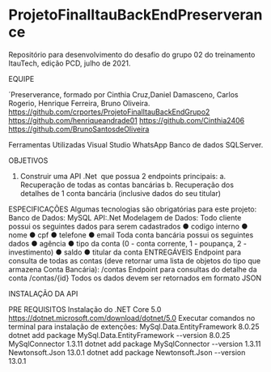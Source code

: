 # ProjetoFinalItauBackEndPreserverance
Repositório para desenvolvimento do desafio do grupo 02 do treinamento ItauTech, edição PCD, julho de 2021.

EQUIPE

´Preserverance, formado por Cinthia Cruz,Daniel Damasceno, Carlos Rogerio, Henrique Ferreira, Bruno Oliveira.
https://github.com/crportes/ProjetoFinalItauBackEndGrupo2
https://github.com/henriqueandrade01
https://github.com/Cinthia2406
https://github.com/BrunoSantosdeOliveira



Ferramentas Utilizadas
Visual Studio
WhatsApp
Banco de dados
SQLServer.

OBJETIVOS
1. Construir uma API .Net  que possua 2 endpoints principais:
a. Recuperação de todas as contas bancárias
b. Recuperação dos detalhes de 1 conta bancária (inclusive dados do seu titular)

ESPECIFICAÇÕES
Algumas tecnologias são obrigatórias para este projeto:
Banco de Dados: MySQL
API:.Net
Modelagem de Dados:
Todo cliente possui os seguintes dados para serem cadastrados
● codigo interno
● nome
● cpf
● telefone
● email
Toda conta bancária possui os seguintes dados
● agência
● tipo da conta (0 - conta corrente, 1 - poupança, 2 - investimento)
● saldo
● titular da conta
ENTREGÁVEIS
Endpoint para consulta de todas as contas (deve retornar uma lista de objetos do tipo
que armazena Conta Bancária):
/contas
Endpoint para consultas do detalhe da conta
/contas/{id}
Todos os dados devem ser retornados em formato JSON

INSTALAÇÃO DA API


PRE REQUISITOS
Instalação do .NET Core 5.0
https://dotnet.microsoft.com/download/dotnet/5.0
Executar comandos no terminal para instalação de extenções:
MySql.Data.EntityFramework 8.0.25
dotnet add package MySql.Data.EntityFramework --version 8.0.25
MySqlConnector 1.3.11
dotnet add package MySqlConnector --version 1.3.11
Newtonsoft.Json 13.0.1
dotnet add package Newtonsoft.Json --version 13.0.1
